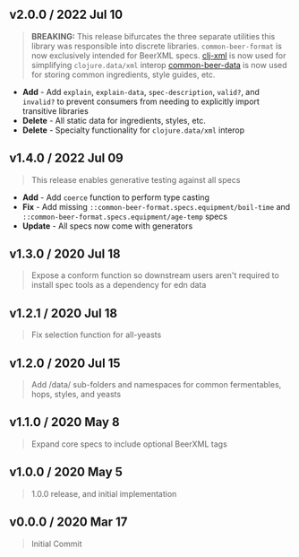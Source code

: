## v2.0.0 / 2022 Jul 10

> **BREAKING:** This release bifurcates the three separate utilities this library was responsible into discrete libraries. 
> `common-beer-format` is now exclusively intended for BeerXML specs.
> [clj-xml](https://github.com/Wall-Brew-Co/clj-xml) is now used for simplifying `clojure.data/xml` interop
> [common-beer-data](https://github.com/Wall-Brew-Co/common-beer-data) is now used for storing common ingredients, style guides, etc.

* **Add** - Add `explain`, `explain-data`, `spec-description`, `valid?`, and `invalid?` to prevent consumers from needing to explicitly import transitive libraries
* **Delete** - All static data for ingredients, styles, etc.
* **Delete** - Specialty functionality for `clojure.data/xml` interop

## v1.4.0 / 2022 Jul 09

> This release enables generative testing against all specs

* **Add** - Add `coerce` function to perform type casting
* **Fix** - Add missing `::common-beer-format.specs.equipment/boil-time` and `::common-beer-format.specs.equipment/age-temp` specs
* **Update** - All specs now come with generators

## v1.3.0 / 2020 Jul 18

> Expose a conform function so downstream users aren't required to install spec tools as a dependency for edn data

## v1.2.1 / 2020 Jul 18

> Fix selection function for all-yeasts

## v1.2.0 / 2020 Jul 15

> Add /data/ sub-folders and namespaces for common fermentables, hops, styles, and yeasts

## v1.1.0 / 2020 May 8

> Expand core specs to include optional BeerXML tags

## v1.0.0 / 2020 May 5

> 1.0.0 release, and initial implementation

## v0.0.0 / 2020 Mar 17

> Initial Commit

